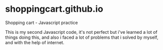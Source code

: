 # shoppingcart.github.io
Shopping cart - Javascript practice

This is my second Javascript code, it's not perfect but i've learned a lot of things doing this, and also i faced a lot of problems that i solved by myself, and with the help of internet.
